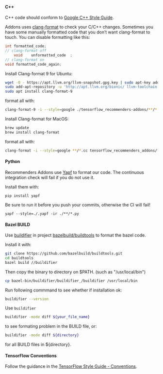 #### C++
C++ code should conform to [Google C++ Style Guide](https://google.github.io/styleguide/cppguide.html).

Addons uses [clang-format](https://clang.llvm.org/docs/ClangFormat.html)
to check your C/C++ changes. Sometimes you have some manually formatted
code that you don’t want clang-format to touch.
You can disable formatting like this:

```cpp
int formatted_code;
// clang-format off
    void    unformatted_code  ;
// clang-format on
void formatted_code_again;
```

Install Clang-format 9 for Ubuntu:

```bash
wget -O - https://apt.llvm.org/llvm-snapshot.gpg.key | sudo apt-key add - 
sudo add-apt-repository -u 'http://apt.llvm.org/bionic/ llvm-toolchain-bionic-9 main'
sudo apt install clang-format-9
```

format all with:
```bash
clang-format-9 -i --style=google ./tensorflow_recommenders-addons/**/*.cc ./tensorflow_recommenders-addons/**/*.h
```

Install Clang-format for MacOS:
```bash
brew update
brew install clang-format
```

format all with:
```bash
clang-format -i --style=google **/*.cc tensorflow_recommenders_addons/**/*.h
```

#### Python
Recommenders Addons use [Yapf](https://github.com/google/yapf) to format our code.
The continuous integration check will fail if you do not use it.

Install them with:
```
pip install yapf
```

Be sure to run it before you push your commits, otherwise the CI will fail!

```
yapf --style=./.yapf -ir ./**/*.py
```

#### Bazel BUILD
Use [buildifier](https://github.com/bazelbuild/buildtools/blob/master/buildifier/README.md) in project [bazelbuild/buildtools](https://github.com/bazelbuild/buildtools) to format the bazel code.

Install it with:
```bash
git clone https://github.com/bazelbuild/buildtools.git
cd buildtools
bazel build //buildifier
```
Then copy the binary to directory on $PATH. (such as "/usr/local/bin")
```bash
cp bazel-bin/buildifier/buildifier_/buildifier /usr/local/bin
```

Run following commmand to see whether if installation ok:
```bash
buildifier --version
```

Use `buildifier`
```bash
buildifier -mode diff ${your_file_name}
```
to see formating problem in the BUILD file, or:
```bash
buildifier -mode diff ${directory}
```
for all BUILD files in ${directory}.

#### TensorFlow Conventions

Follow the guidance in the [TensorFlow Style Guide - Conventions](https://www.tensorflow.org/community/contribute/code_style#tensorflow_conventions_and_special_uses).
